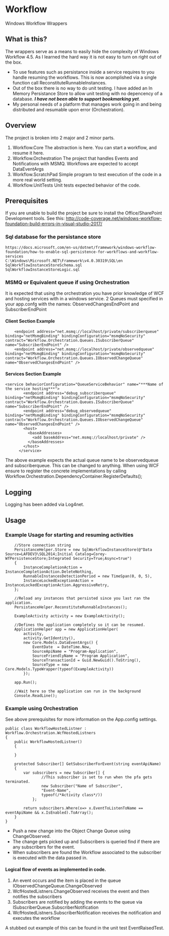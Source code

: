 # Workflow
Windows Workflow Wrappers
## What is this?
The wrappers serve as a means to easily hide the complexity of Windows Workflow 4.5. As I learned the hard way it is not easy to turn on right out of the box. 
* To use features such as persistance inside a service requires to you handle resuming the workflows. This is now acomplished via a single function call ReconstituteRunnableInstances.
* Out of the box there is no way to do unit testing. I have added an In Memory Persistance Store to allow unit testing with no depencency of a database. ***I have not been able to support bookmarking yet***.
* My personal needs of a platform that manages work going in and being distributed and resumable upon error (Orchestration).

## Overview
The project is broken into 2 major and 2 minor parts. 
1. Workflow.Core
The abstraction is here. You can start a workflow, and resume it here. 
2. Workflow.Orchestration
The project that handles Events and Notifications with MSMQ. Workflows are expected to accept DataEventArgs
3. Workflow.ScratchPad
Simple program to test execution of the code in a more real world setting. 
4. Workflow.UnitTests
	Unit tests expected behavior of the code.


## Prerequisites
If you are unable to build the project be sure to install the Office/SharePoint Development tools. See this: http://code-coverage.net/windows-workflow-foundation-build-errors-in-visual-studio-2017/
### Sql database for the persistance store
	https://docs.microsoft.com/en-us/dotnet/framework/windows-workflow-foundation/how-to-enable-sql-persistence-for-workflows-and-workflow-services
	C:\Windows\Microsoft.NET\Framework\v4.0.30319\SQL\en
	SqlWorkflowInstanceStoreSchema.sql
	SqlWorkflowInstanceStoreLogic.sql
### MSMQ or Equivalent queue if using Orchestration
It is expected that using the orchestration you have prior knowledge of WCF and hosting services with in a windows service. 2 Queues must specified in your app.confg with the names: ObservedChangesEndPoint and SubscriberEndPoint
#### Client Section Example
```
	<endpoint address="net.msmq://localhost/private/subscriberqueue" binding="netMsmqBinding" bindingConfiguration="msmqNoSecurity" contract="Workflow.Orchestration.Queues.ISubscriberQueue" name="SubscriberEndPoint" />
	<endpoint address="net.msmq://localhost/private/observedqueue" binding="netMsmqBinding" bindingConfiguration="msmqNoSecurity" contract="Workflow.Orchestration.Queues.IObservedChangeQueue" name="ObservedChangesEndPoint" />
```
#### Services Section Example
```
<service behaviorConfiguration="QueueServiceBehavior" name="***Name of the service hosting***">
        <endpoint address="debug_subscriberqueue" binding="netMsmqBinding" bindingConfiguration="msmqNoSecurity" contract="Workflow.Orchestration.Queues.ISubscriberQueue" name="SubscriberEndPoint" />
        <endpoint address="debug_observedqueue" binding="netMsmqBinding" bindingConfiguration="msmqNoSecurity" contract="Workflow.Orchestration.Queues.IObservedChangeQueue" name="ObservedChangesEndPoint" />
        <host>
          <baseAddresses>
            <add baseAddress="net.msmq://localhost/private" />
          </baseAddresses>
        </host>
      </service>
```
The above example expects the actual queue name to be observedqueue and subscriberqueue. This can be changed to anything.
When using WCF ensure to register the concrete implementations by calling Workflow.Orchestration.DependencyContainer.RegisterDefaults();

## Logging
Logging has been added via Log4net.

## Usage
### Example Usage for starting and resuming activities
```
    //Store connection string
    PersistanceHelper.Store = new SqlWorkflowInstanceStore(@"Data Source=LAFDEV3\SQL2014;Initial Catalog=Corey-WfPersistenceStore;Integrated Security=True;Async=true")
    {
        InstanceCompletionAction = InstanceCompletionAction.DeleteNothing,
        RunnableInstancesDetectionPeriod = new TimeSpan(0, 0, 5),
        InstanceLockedExceptionAction = InstanceLockedExceptionAction.AggressiveRetry,
    };

    //Reload any instances that persisted since you last ran the application.
    PersistanceHelper.ReconstituteRunnableInstances();

    ExampleActivity activity = new ExampleActivity();
	
	//Defines the application completely so it can be resumed.
    ApplicationHelper app = new ApplicationHelper(
        activity,
        activity.GetIdentity(), 
        new Core.Models.DataEventArgs() {
            EventDate  = DateTime.Now,
            SourceApiName = "Program-Application",
            SourceFriendlyName = "Program Application",
            SourceTransactionId = Guid.NewGuid().ToString(),
            SourceType = new Core.Models.TypeWrapper(typeof(ExampleActivity))                    
        });

    app.Run();

    //Wait here so the application can run in the background
    Console.ReadLine();
```
### Example using Orchestration
See above prerequisites for more information on the App.config settings.
```
public class WorkflowHostedListner : Workflow.Orchestration.WcfHostedListners 
{
	public WorkflowHostedListner()
	{
		
	}

	protected Subscriber[] GetSubscriberForEvent(string eventApiName)
	{
		var subscribers = new Subscriber[] {
                //This subscriber is set to run when the pfa gets terminated.
                new Subscriber("Name of Subscriber",
                "Event-Name", 
                typeof(/*Activity class*/))
            };

		return subscribers.Where(x=> x.EventToListenToName == eventApiName && x.IsEnabled).ToArray();
	}
}
```

* Push a new change into the Object Change Queue using ChangeObserved.
* The change gets picked up and Subscribers is queried find if there are any subscribers for the event.
* When subscribers are found the Workflow associated to the subscriber is executed with the data passed in.

#### Logical flow of events as implemented in code.
1. An event occurs and the item is placed in the queue IObservedChangeQueue.ChangeObserved
2. WcfHostedListners.ChangeObserved receives the event and then notifies the subscribers
3. Subscribers are notified by adding the events to the queue via ISubscriberQueue.SubscriberNotification
4. WcfHostedListners.SubscriberNotification receives the notification and executes the workflow

A stubbed out example of this can be found in the unit test EventRaisedTest.

